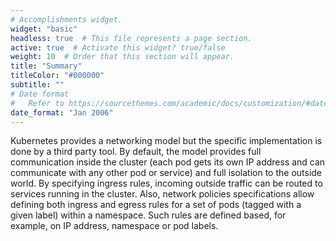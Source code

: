 ```yaml
---
# Accomplishments widget.
widget: "basic"  
headless: true  # This file represents a page section.
active: true  # Activate this widget? true/false
weight: 10  # Order that this section will appear.
title: "Summary"
titleColor: "#000000"
subtitle: ""
# Date format
#   Refer to https://sourcethemes.com/academic/docs/customization/#date-format
date_format: "Jan 2006"
---
```


Kubernetes provides a networking model but the specific implementation is done by a third party tool. By default, the model provides full communication inside the cluster (each pod gets its own IP address and can communicate with any other pod or service) and full isolation to the outside world. By specifying ingress rules, incoming outside traffic can be routed to services running in the cluster. Also, network policies specifications allow defining both ingress and egress rules for a set of pods (tagged with a given label) within a namespace. Such rules are defined based, for example, on IP address, namespace or pod labels.


